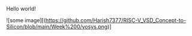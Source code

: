 Hello world!

![some image][(https://github.com/Harish7377/RISC-V_VSD_Concept-to-Silicon/blob/main/Week%200/yosys.png)]
